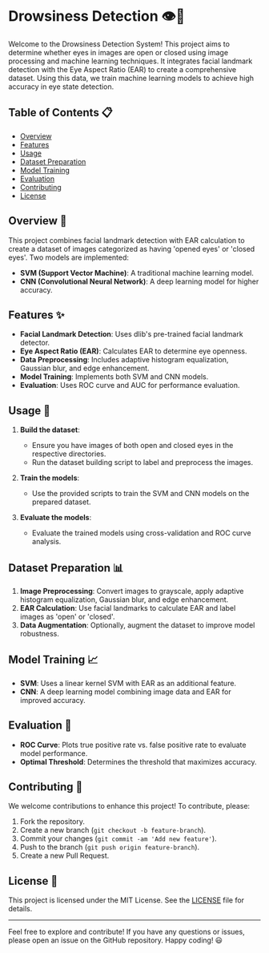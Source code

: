 # Drowsiness Detection 👁️👀

Welcome to the Drowsiness Detection System! This project aims to determine whether eyes in images are open or closed using image processing and machine learning techniques. It integrates facial landmark detection with the Eye Aspect Ratio (EAR) to create a comprehensive dataset. Using this data, we train machine learning models to achieve high accuracy in eye state detection.

## Table of Contents 📋
- [Overview](#overview-)
- [Features](#features-)
- [Usage](#usage-)
- [Dataset Preparation](#dataset-preparation-)
- [Model Training](#model-training-)
- [Evaluation](#evaluation-)
- [Contributing](#contributing-)
- [License](#license-)

## Overview 🌟
This project combines facial landmark detection with EAR calculation to create a dataset of images categorized as having 'opened eyes' or 'closed eyes'. Two models are implemented:
- **SVM (Support Vector Machine)**: A traditional machine learning model.
- **CNN (Convolutional Neural Network)**: A deep learning model for higher accuracy.

## Features ✨
- **Facial Landmark Detection**: Uses dlib's pre-trained facial landmark detector.
- **Eye Aspect Ratio (EAR)**: Calculates EAR to determine eye openness.
- **Data Preprocessing**: Includes adaptive histogram equalization, Gaussian blur, and edge enhancement.
- **Model Training**: Implements both SVM and CNN models.
- **Evaluation**: Uses ROC curve and AUC for performance evaluation.
  
## Usage 🚀
1. **Build the dataset**:
    - Ensure you have images of both open and closed eyes in the respective directories.
    - Run the dataset building script to label and preprocess the images.

2. **Train the models**:
    - Use the provided scripts to train the SVM and CNN models on the prepared dataset.

3. **Evaluate the models**:
    - Evaluate the trained models using cross-validation and ROC curve analysis.

## Dataset Preparation 📊
1. **Image Preprocessing**: Convert images to grayscale, apply adaptive histogram equalization, Gaussian blur, and edge enhancement.
2. **EAR Calculation**: Use facial landmarks to calculate EAR and label images as 'open' or 'closed'.
3. **Data Augmentation**: Optionally, augment the dataset to improve model robustness.

## Model Training 📈
- **SVM**: Uses a linear kernel SVM with EAR as an additional feature.
- **CNN**: A deep learning model combining image data and EAR for improved accuracy.

## Evaluation 🧪
- **ROC Curve**: Plots true positive rate vs. false positive rate to evaluate model performance.
- **Optimal Threshold**: Determines the threshold that maximizes accuracy.

## Contributing 🤝
We welcome contributions to enhance this project! To contribute, please:
1. Fork the repository.
2. Create a new branch (`git checkout -b feature-branch`).
3. Commit your changes (`git commit -am 'Add new feature'`).
4. Push to the branch (`git push origin feature-branch`).
5. Create a new Pull Request.

## License 📜
This project is licensed under the MIT License. See the [LICENSE](LICENSE) file for details.

---

Feel free to explore and contribute! If you have any questions or issues, please open an issue on the GitHub repository. Happy coding! 😃

